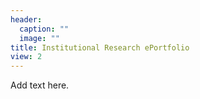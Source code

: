 ```yaml
---
header:
  caption: ""
  image: ""
title: Institutional Research ePortfolio
view: 2
---
```


Add text here. 